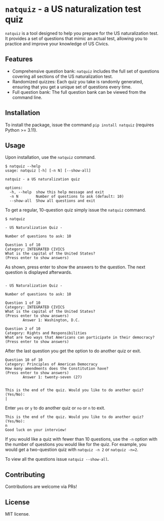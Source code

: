 # `natquiz` - a US naturalization test quiz

`natquiz` is a tool designed to help you prepare for the US naturalization test. It provides a set of questions that mimic an actual test, allowing you to practice and improve your knowledge of US Civics.

## Features

- Comprehensive question bank: `natquiz` includes the full set of questions covering all sections of the US naturalization test.
- Randomized quizzes: Each quiz you take is randomly generated, ensuring that you get a unique set of questions every time.
- Full question bank: The full question bank can be viewed from the command line.

## Installation

To install the package, issue the command `pip install natquiz` (requires Python >= 3.11).

## Usage

Upon installation, use the `natquiz` command.

```shell
$ natquiz --help
usage: natquiz [-h] [-n N] [--show-all]

natquiz - a US naturalization quiz

options:
  -h, --help  show this help message and exit
  -n N        Number of questions to ask (default: 10)
  --show-all  Show all questions and exit
```

To get a regular, 10-question quiz simply issue the `natquiz` command.
```shell
$ natquiz

- US Naturalization Quiz -    

Number of questions to ask: 10

Question 1 of 10
Category: INTEGRATED CIVICS
What is the capital of the United States?
(Press enter to show answers)
```

As shown, press enter to show the answers to the question. The next question is displayed afterwards.
```shell

- US Naturalization Quiz -    

Number of questions to ask: 10

Question 1 of 10
Category: INTEGRATED CIVICS
What is the capital of the United States?
(Press enter to show answers)
        Answer 1: Washington, D.C.

Question 2 of 10
Category: Rights and Responsibilities
What are two ways that Americans can participate in their democracy?
(Press enter to show answers)
```

After the last question you get the option to do another quiz or exit.
```shell
Question 10 of 10
Category: Principles of American Democracy
How many amendments does the Constitution have?
(Press enter to show answers)
        Answer 1: twenty-seven (27)


This is the end of the quiz. Would you like to do another quiz? (Yes/No):
|
```

Enter `yes` or `y` to do another quiz or `no` or `n` to exit.

```shell
This is the end of the quiz. Would you like to do another quiz? (Yes/No):
n
Good luck on your interview!
```

If you would like a quiz with fewer than 10 questions, use the `-n` option with the number of questions you would like for the quiz. For example, you would get a two-question quiz with `natquiz -n 2` or `natquiz -n=2`.

To view all the questions issue `natquiz --show-all`.

## Contributing

Contributions are welcome via PRs!

## License

MIT license.